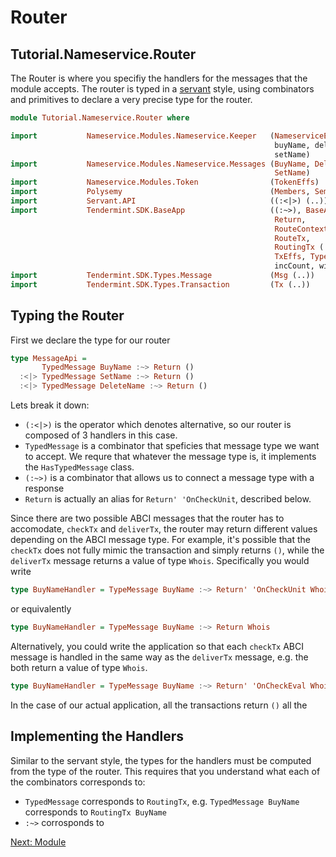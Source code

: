 
# Router

## Tutorial.Nameservice.Router

The Router is where you specifiy the handlers for the messages that the module accepts. The router is typed in a [servant](https://hackage.haskell.org/package/servant) style, using combinators and primitives to declare a very precise type for the router.

~~~ haskell
module Tutorial.Nameservice.Router where

import           Nameservice.Modules.Nameservice.Keeper   (NameserviceEffs,
                                                           buyName, deleteName,
                                                           setName)
import           Nameservice.Modules.Nameservice.Messages (BuyName, DeleteName,
                                                           SetName)
import           Nameservice.Modules.Token                (TokenEffs)
import           Polysemy                                 (Members, Sem)
import           Servant.API                              ((:<|>) (..))
import           Tendermint.SDK.BaseApp                   ((:~>), BaseAppEffs,
                                                           Return,
                                                           RouteContext (..),
                                                           RouteTx,
                                                           RoutingTx (..),
                                                           TxEffs, TypedMessage,
                                                           incCount, withTimer)
import           Tendermint.SDK.Types.Message             (Msg (..))
import           Tendermint.SDK.Types.Transaction         (Tx (..))

~~~

## Typing the Router

First we declare the type for our router

~~~ haskell
type MessageApi =
       TypedMessage BuyName :~> Return ()
  :<|> TypedMessage SetName :~> Return ()
  :<|> TypedMessage DeleteName :~> Return ()
~~~

Lets break it down:

- `(:<|>)` is the operator which denotes alternative, so our router is composed of 3 handlers in this case. 
- `TypedMessage` is a combinator that speficies that message type we want to accept. We requre that whatever the message type is, it implements the `HasTypedMessage` class.
- `(:~>)` is a combinator that allows us to connect a message type with a response
- `Return` is actually an alias for `Return' 'OnCheckUnit`, described below. 

Since there are two possible ABCI messages that the router has to accomodate, `checkTx` and `deliverTx`, the router may return different values depending on the ABCI message type. For example, it's possible that the `checkTx` does not fully mimic the transaction and simply returns `()`, while the `deliverTx` message returns a value of type `Whois`. Specifically you would write

~~~ haskell ignore
type BuyNameHandler = TypeMessage BuyName :~> Return' 'OnCheckUnit Whois
~~~

or equivalently 

~~~ haskell ignore
type BuyNameHandler = TypeMessage BuyName :~> Return Whois
~~~

 Alternatively, you could write the application so that each `checkTx` ABCI message is handled in the same way as the `deliverTx` message, e.g. the both return a value of type `Whois`.

~~~ haskell ignore
type BuyNameHandler = TypeMessage BuyName :~> Return' 'OnCheckEval Whois
~~~


In the case of our actual application, all the transactions return `()` all the 

## Implementing the Handlers

Similar to the servant style, the types for the handlers must be computed from the type of the router. This requires that you understand what each of the combinators corresponds to:

- `TypedMessage` corresponds to `RoutingTx`, e.g. `TypedMessage BuyName` corresponds to `RoutingTx BuyName`
- `:~>` corrosponds to 

[Next: Module](Module.md)